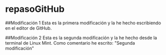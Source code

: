 # repasoGitHub

##Modificación 1
Esta es la primera modificación y la he hecho escribiendo en el editor de GitHub.

##Modificación 2
Esta es la segunda modificación y la he hecho desde la terminal de Linux Mint.
Como comentario he escrito: "Segunda modificación"
